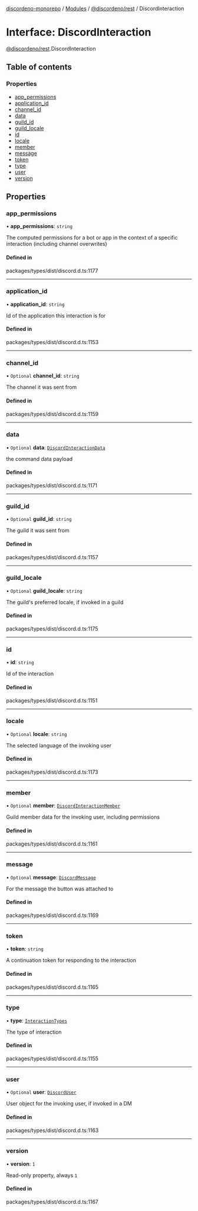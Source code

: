 [discordeno-monorepo](../README.md) / [Modules](../modules.md) / [@discordeno/rest](../modules/discordeno_rest.md) / DiscordInteraction

# Interface: DiscordInteraction

[@discordeno/rest](../modules/discordeno_rest.md).DiscordInteraction

## Table of contents

### Properties

- [app_permissions](discordeno_rest.DiscordInteraction.md#app_permissions)
- [application_id](discordeno_rest.DiscordInteraction.md#application_id)
- [channel_id](discordeno_rest.DiscordInteraction.md#channel_id)
- [data](discordeno_rest.DiscordInteraction.md#data)
- [guild_id](discordeno_rest.DiscordInteraction.md#guild_id)
- [guild_locale](discordeno_rest.DiscordInteraction.md#guild_locale)
- [id](discordeno_rest.DiscordInteraction.md#id)
- [locale](discordeno_rest.DiscordInteraction.md#locale)
- [member](discordeno_rest.DiscordInteraction.md#member)
- [message](discordeno_rest.DiscordInteraction.md#message)
- [token](discordeno_rest.DiscordInteraction.md#token)
- [type](discordeno_rest.DiscordInteraction.md#type)
- [user](discordeno_rest.DiscordInteraction.md#user)
- [version](discordeno_rest.DiscordInteraction.md#version)

## Properties

### app_permissions

• **app_permissions**: `string`

The computed permissions for a bot or app in the context of a specific interaction (including channel overwrites)

#### Defined in

packages/types/dist/discord.d.ts:1177

---

### application_id

• **application_id**: `string`

Id of the application this interaction is for

#### Defined in

packages/types/dist/discord.d.ts:1153

---

### channel_id

• `Optional` **channel_id**: `string`

The channel it was sent from

#### Defined in

packages/types/dist/discord.d.ts:1159

---

### data

• `Optional` **data**: [`DiscordInteractionData`](discordeno_rest.DiscordInteractionData.md)

the command data payload

#### Defined in

packages/types/dist/discord.d.ts:1171

---

### guild_id

• `Optional` **guild_id**: `string`

The guild it was sent from

#### Defined in

packages/types/dist/discord.d.ts:1157

---

### guild_locale

• `Optional` **guild_locale**: `string`

The guild's preferred locale, if invoked in a guild

#### Defined in

packages/types/dist/discord.d.ts:1175

---

### id

• **id**: `string`

Id of the interaction

#### Defined in

packages/types/dist/discord.d.ts:1151

---

### locale

• `Optional` **locale**: `string`

The selected language of the invoking user

#### Defined in

packages/types/dist/discord.d.ts:1173

---

### member

• `Optional` **member**: [`DiscordInteractionMember`](discordeno_rest.DiscordInteractionMember.md)

Guild member data for the invoking user, including permissions

#### Defined in

packages/types/dist/discord.d.ts:1161

---

### message

• `Optional` **message**: [`DiscordMessage`](discordeno_rest.DiscordMessage.md)

For the message the button was attached to

#### Defined in

packages/types/dist/discord.d.ts:1169

---

### token

• **token**: `string`

A continuation token for responding to the interaction

#### Defined in

packages/types/dist/discord.d.ts:1165

---

### type

• **type**: [`InteractionTypes`](../enums/discordeno_rest.InteractionTypes.md)

The type of interaction

#### Defined in

packages/types/dist/discord.d.ts:1155

---

### user

• `Optional` **user**: [`DiscordUser`](discordeno_rest.DiscordUser.md)

User object for the invoking user, if invoked in a DM

#### Defined in

packages/types/dist/discord.d.ts:1163

---

### version

• **version**: `1`

Read-only property, always `1`

#### Defined in

packages/types/dist/discord.d.ts:1167
